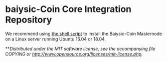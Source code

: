 baiysic-Coin Core Integration Repository
======================================


We recommend using [the shell script](https://github.com/baiysic-Coin/bysc-Install) to install the Baiysic-Coin Masternode on a Linux server running Ubuntu 16.04 or 18.04.


**_Distributed under the MIT software license, see the accompanying file COPYING or http://www.opensource.org/licenses/mit-license.php._
